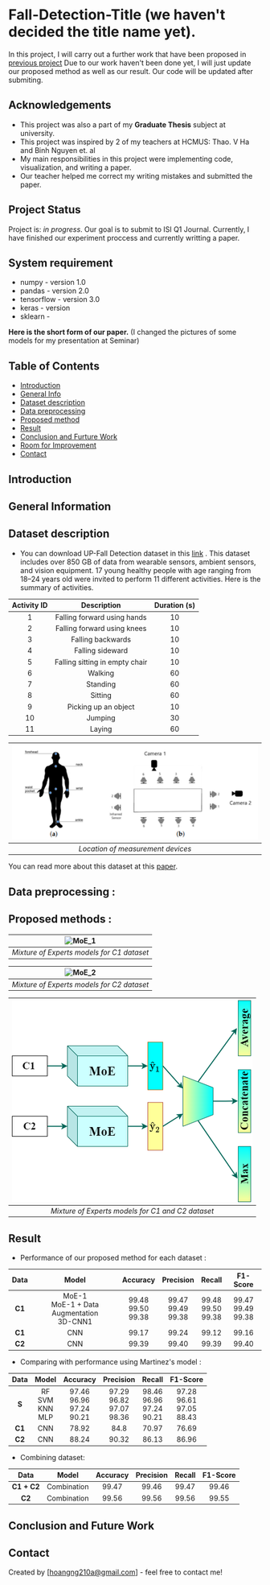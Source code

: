# Fall-Detection-Title (we haven't decided the title name yet).

In this project, I will carry out a further work that have been proposed in [previous project](https://github.com/hoangNguyen210/Fall-Detection-Project-/blob/main/README.md) 
Due to our work haven't been done yet, I will just update our proposed method as well as our result. Our code will be updated after submiting. 
<!-- In this repository, you'll be able to find the python programs written in Jupyter Notebook used for the **Fall Detection Title*.  -->


## Acknowledgements
- This project was also a part of my **Graduate Thesis** subject at university.
- This project was inspired by 2 of my teachers at HCMUS: Thao. V Ha and Binh Nguyen et. al
- My main responsibilities in this project were implementing code, visualization, and writing a paper.
- Our teacher helped me correct my writing mistakes and submitted the paper.



## Project Status
Project is:  _in progress_. Our goal is to submit to ISI Q1 Journal. Currently, I have finished our experiment proccess and currently writting a paper. 

## System requirement 
- numpy - version 1.0
- pandas - version 2.0
- tensorflow - version 3.0
- keras - version 
- sklearn - 

**Here is the short form of our paper.** (I changed the pictures of some models for my presentation at Seminar)
## Table of Contents
<!-- * [Acknowledgements](#acknowledgements) -->
* [Introduction](#introduction)
* [General Info](#general-information)
* [Dataset description](#dataset-description)
* [Data preprocessing](#d-p)
* [Proposed method](#proposed-method)
* [Result](#result)
* [Conclusion and Furture Work](#cc)
* [Room for Improvement](#room-for-improvement)
* [Contact](#contact)

<a name="introduction"></a>
## Introduction
<a name="general-information"></a>
## General Information
<a name="dataset-description"></a>
## Dataset description
- You can download UP-Fall Detection dataset in this [link](https://sites.google.com/up.edu.mx/har-up/) . This dataset includes over 850 GB of data from wearable sensors, ambient sensors, and vision equipment. 17 young healthy people with age ranging from 18–24 years old were invited to perform 11 different activities. Here is the summary of activities. 

| Activity ID | Description  | Duration (s)  |
| :-----:     | :-:          | :-:           |
|     1        | Falling forward using hands          | 10           |
| 2     | Falling forward using knees          | 10           |
| 3    | Falling backwards         | 10           |
| 4     | Falling sideward          | 10           |
| 5     | Falling sitting in empty chair         | 10           |
| 6     | Walking          | 60           |
| 7     | Standing         | 60           |
| 8     | Sitting          | 60           |
| 9     | Picking up an object         | 10           |
| 10     | Jumping          | 30           |
| 11     | Laying          | 60           |

|![Location of measure device](./PICTURE/location.png)|
|:--:| 
| *Location of measurement devices* |
You can read more about this dataset at this [paper](https://www.mdpi.com/1424-8220/19/9/1988).

<a name="d-p"></a>
## Data preprocessing :


<a name="proposed-method"></a>
## Proposed methods :


|![MoE_1](./PICTURE/MoE_1.png)|
|:--:| 
| *Mixture of Experts models for C1 dataset* |




|![MoE_2](./PICTURE/MoE_2.png)|
|:--:| 
| *Mixture of Experts models for C2 dataset* |



|![MoE_12](./PICTURE/concat_MoE.png)|
|:--:| 
| *Mixture of Experts models for C1 and C2 dataset* |

<a name="result"></a>
## Result 
<!-- | Data | Model  | Accuracy  | Precision | Recall | F1-Score |
|---------------|-----------|-----------|--------|----------|
| S | XGBoost <br> CatBoost <br> MLP  |  | 99.21 <br> 99.05 <br> 99.04 <br> | 99.19 <br> 99.02 <br> 99.05 <br> | 99.21 <br> 99.05 <br> 99.03 <br>| 99.20 <br> 99.02 <br> 99.03 <br> | -->

- Performance of our proposed method for each dataset :

| Data | Model  | Accuracy  | Precision | Recall | F1-Score |
| :-----:     | :-:          | :-:           |  :-:           |  :-:           |  :-:           |
|     **C1**        | MoE-1 <br> MoE-1 + Data Augmentation <br> 3D-CNN1 <br> | 99.48 <br> 99.50   <br>  99.38 <br>     | 99.47 <br> 99.49 <br>  99.38 <br>         | 99.48 <br> 99.50 <br> 99.38 <br> |99.47<br> 99.49 <br> 99.38 <br> |
| **C1** | CNN | 99.17  | 99.24 | 99.12 | 99.16 |
| **C2** | CNN | 99.39  | 99.40 | 99.39 | 99.40 |

- Comparing with performance using Martinez's model :

| Data | Model  | Accuracy  | Precision | Recall | F1-Score |
| :-----:     | :-:          | :-:           |  :-:           |  :-:           |  :-:           |
|     **S**        | RF <br> SVM <br> KNN <br> MLP | 97.46 <br> 96.96   <br>  97.24 <br> 90.21 <br>     | 97.29 <br> 96.82 <br>  97.07 <br> 98.36   | 98.46 <br> 96.96 <br> 97.24 <br> 90.21 | 97.28 <br> 96.61 <br> 97.05 <br> 88.43 <br> |
| **C1** | CNN | 78.92 | 84.8 | 70.97 | 76.69 |
| **C2** | CNN | 88.24  | 90.32 | 86.13 | 86.96 |

- Combining dataset:

| Data | Model  | Accuracy  | Precision | Recall | F1-Score |
| :-----:     | :-:          | :-:           |  :-:           |  :-:           |  :-:           |
| **C1 + C2** | Combination | 99.47 | 99.46 | 99.47 | 99.46 |
| **C2** | Combination | 99.56  | 99.56 | 99.56 |99.55 |

<a name="#cc"></a>
## Conclusion and Future Work 
## Contact
Created by [hoangng210a@gmail.com] - feel free to contact me!

